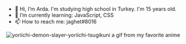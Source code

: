 - 👋 Hi, I’m Arda. I'm studying high school in Turkey. I'm 15 years old.
- 🌱 I’m currently learning: JavaScript, CSS                            
- 📫 How to reach me: jaghet#8016

 
![yoriichi-demon-slayer-yoriichi-tsugikuni](https://user-images.githubusercontent.com/90444486/166143496-e4dcd368-e259-4437-9333-7272b9a6f27f.gif)
a gif from my favorite anime


<!---
jagh3t/jagh3t is a ✨ special ✨ repository because its `README.md` (this file) appears on your GitHub profile.
You can click the Preview link to take a look at your changes.
--->
